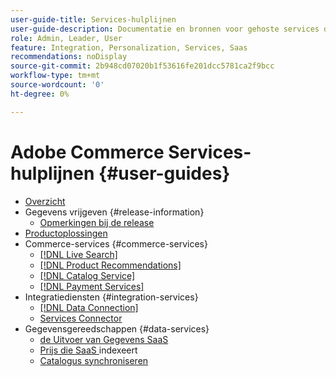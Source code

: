 ```yaml
---
user-guide-title: Services-hulplijnen
user-guide-description: Documentatie en bronnen voor gehoste services die uitgebreide mogelijkheden bieden voor Adobe Commerce en Magento Open Source.
role: Admin, Leader, User
feature: Integration, Personalization, Services, Saas
recommendations: noDisplay
source-git-commit: 2b948cd07020b1f53616fe201dcc5781ca2f9bcc
workflow-type: tm+mt
source-wordcount: '0'
ht-degree: 0%

---
```


# Adobe Commerce Services-hulplijnen {#user-guides}

- [Overzicht](home.md)
- Gegevens vrijgeven {#release-information}
   - [Opmerkingen bij de release](/help/landing/release-notes-all.md)
- [Productoplossingen](product-solutions.md)
- Commerce-services {#commerce-services}
   - [[!DNL Live Search]](https://experienceleague.adobe.com/docs/commerce/live-search/overview.html)
   - [[!DNL Product Recommendations]](https://experienceleague.adobe.com/docs/commerce/product-recommendations/guide-overview.html)
   - [[!DNL Catalog Service]](https://experienceleague.adobe.com/docs/commerce/catalog-service/guide-overview.html)
   - [[!DNL Payment Services]](https://experienceleague.adobe.com/docs/commerce/payment-services/guide-overview.html)
- Integratiediensten {#integration-services}
   - [[!DNL Data Connection]](https://experienceleague.adobe.com/docs/commerce/data-connection/overview.html)
   - [Services Connector](/help/landing/saas.md)
- Gegevensgereedschappen {#data-services}
   - [ de Uitvoer van Gegevens SaaS ](https://experienceleague.adobe.com/docs/commerce/saas-data-export/overview.html)
   - [ Prijs die SaaS ](https://experienceleague.adobe.com/docs/commerce/price-indexer/price-indexing.html) indexeert
   - [Catalogus synchroniseren](/help/landing/catalog-sync.md)






